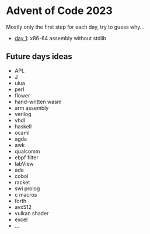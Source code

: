 # Advent of Code 2023

Mostly only the first step for each day, try to guess why...

- [day 1](day-01/): x86-64 assembly without stdlib

## Future days ideas
- APL
- J
- uiua
- perl
- flower
- hand-written wasm
- arm assembly
- verilog
- vhdl
- haskell
- ocaml
- agda
- awk
- qualcomm
- ebpf filter
- labView
- ada
- cobol
- racket
- swi prolog
- c macros
- forth
- avx512
- vulkan shader
- excel
- ...